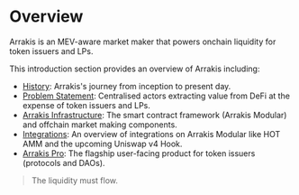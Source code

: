 # Overview

Arrakis is an MEV-aware market maker that powers onchain liquidity for token issuers and LPs. 

This introduction section provides an overview of Arrakis including:

- [History](#history): Arrakis's journey from inception to present day.
- [Problem Statement](#problem-statement): Centralised actors extracting value from DeFi at the expense of token issuers and LPs.
- [Arrakis Infrastructure](#arrakis-infrastructure): The smart contract framework (Arrakis Modular) and offchain market making components.
- [Integrations](#integrations): An overview of integrations on Arrakis Modular like HOT AMM and the upcoming Uniswap v4 Hook.
- [Arrakis Pro](#arrakis-pro): The flagship user-facing product for token issuers (protocols and DAOs).

> The liquidity must flow.
